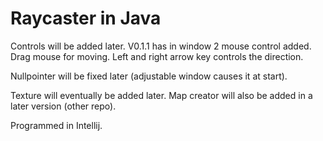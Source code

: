 # Raycaster in Java


Controls will be added later. V0.1.1 has in window 2 mouse control added. Drag mouse for moving. Left and right arrow key controls the direction.

Nullpointer will be fixed later (adjustable window causes it at start).

Texture will eventually be added later. Map creator will also be added in a later version (other repo).

Programmed in Intellij.
